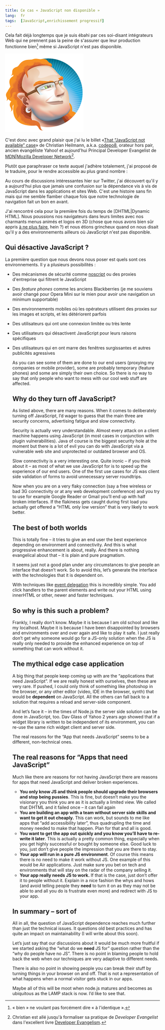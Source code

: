 ```yaml
---
title: Ce cas « JavaScript non disponible »
lang:  fr
tags:  [JavaScript,enrichissement progressif]
---
```


Cela fait déjà longtemps que je suis ébahi par ces soi-disant intégrateurs Web qui ne prennent pas la peine de s'assurer que leur production fonctionne bien[^chapo1] même si JavaScript n'est pas disponible.

![](codepo8.png)

C'est donc avec grand plaisir que j'ai lu le billet «[That “JavaScript not available” case](http://christianheilmann.com/2011/12/06/that-javascript-not-available-case/)» de Christian Heilmann, a.k.a. [codepo8](http://twitter.com/codepo8), orateur hors pair, ancien évangéliste Yahoo! et aujourd'hui Principal Developer Evangelist de [MDN|Mozilla Developer Network](https://developer.mozilla.org/fr/)[^chapo2].

Plutôt que paraphraser ce texte auquel j'adhère totalement, j'ai proposé de le traduire, pour le rendre accessible au plus grand nombre :

[^chapo1]: « bien » ne voulant pas forcément dire « à l'identique ».

[^chapo2]: Christian est allé jusqu'à formaliser sa pratique de *Developer Evangelist* dans l'excellent livre [Developer Evangelism](http://developer-evangelism.com/).

Au cours de discussions intéressantes hier sur Twitter, j'ai découvert qu'il y a aujourd'hui plus que jamais une confusion sur la dépendance vis à vis de JavaScript dans les applications et sites Web. C'est une histoire sans fin mais qui me semble flamber chaque fois que notre technologie de navigation fait un bon en avant.

J'ai rencontré cela pour la première fois du temps de [DHTML|Dynamic HTML]. Nous poussions nos navigateurs dans leurs limites avec nos charmants menus animés et logos en 3D (chose que nous avons bien sûr appris [à ne plus faire](https://www.google.com/search?q=path+menu+in+css&ie=utf-8&oe=utf-8&aq=t&rls=org.mozilla:en-US:official&client=firefox-a), hein ?) et nous étions grincheux quand on nous disait qu'il y a des environnements ailleurs où JavaScript n'est pas disponible.

## Qui désactive JavaScript ?

La première question que nous devons nous poser est quels sont ces environnements. Il y a plusieurs possibilités :

- Des mécanismes de sécurité comme [noscript](http://noscript.net/) ou des proxies d'entreprise qui filtrent le JavaScript
- Des *feature phones* comme les anciens Blackberries (je me souviens avoir changé pour Opera Mini sur le mien pour avoir une navigation un minimum supportable)
- Des environnements mobiles où les opérateurs utilisent des proxies sur les images et scripts, et les détériorent parfois
- Des utilisateurs qui ont une connexion limitée ou très lente
- Des utilisateurs qui désactivent JavaScript pour leurs raisons spécifiques
- Des utilisateurs qui en ont marre des fenêtres surgissantes et autres publicités agressives


	<p>As you can see some of them are done to our end users (proxying my companies or mobile provider), some are probably temporary (feature phones) and some are simply their own choice. So there is no way to say that only people who want to mess with our cool web stuff are affected.</p>

	<p/><h2>Why do they turn off JavaScript?</h2><p/>

	<p>As listed above, there are many reasons. When it comes to deliberately turning off JavaScript, I’d wager to guess that the main three are security concerns, advertising fatigue and slow connectivity.</p>

	<p>Security is actually very understandable. Almost every attack on a client machine happens using JavaScript (in most cases in conjunction with plugin vulnerabilities). Java of course is the biggest security hole at the moment but there is a lot of evil you can do with JavaScript via a vulnerable web site and unprotected or outdated browser and OS.</p>

	<p>Slow connectivity is a very interesting one. Quite ironic – if you think about it – as most of what we use JavaScript for is to speed up the experience of our end users. One of the first use cases for JS was client side validation of forms to avoid unnecessary server roundtrips.</p>

	<p>Now when you are on a very flaky connection (say a free wireless or bad 3G connectivity or at any web development conference) and you try to use for example Google Reader or Gmail you’ll end up with half broken interfaces. If the flakiness gets caught during first load you actually get offered a “HTML only low version” that is very likely to work better.</p>

	<p/><h2>The best of both worlds</h2><p/>

	<p>This is totally fine – it tries to give an end user the best experience depending on environment and connectivity. And this is what progressive enhancement is about, really. And there is nothing evangelical about that – it is plain and pure pragmatism.</p>

	<p>It seems just not a good plan under any circumstances to give people an interface that doesn’t work. So to avoid this, let’s generate the interface with the technologies that it is dependent on.</p>

	<p>With techniques like <a href="http://icant.co.uk/sandbox/eventdelegation/">event delegation</a> this is incredibly simple. You add click handlers to the parent elements and write out your <span class="caps">HTML</span> using innerHTML or other, newer and faster techniques.</p>

	<p/><h2>So why is this such a problem?</h2><p/>

	<p>Frankly, I really don’t know. Maybe it is because I am old school and like my localhost. Maybe it is because I have been disappointed by browsers and environments over and over again and like to play it safe. I just really don’t get why someone would go for a JS-only solution when the JS is really only needed to provide the enhanced experience on top of something that can work without it.</p>

	<p/><h2>The mythical edge case application</h2><p/>

	<p>A big thing that people keep coming up with are the “applications that need JavaScript”. If we are really honest with ourselves, then these are very rare. If pushed, I could only think of something like photoshop in the browser, or any other editor (video, <span class="caps">IDE</span> in the browser, synth) that would be <strong>dependent</strong> on JavaScript. All the others can fall back to a solution that requires a reload and server-side component.</p>

	<p>And let’s face it – in the times of Node.js the server side solution can be done in JavaScript, too. Dav Glass of Yahoo 2 years ago showed that if a widget library is written to be independent of its environment, you can re-use the same rich widget client and server side.</p>

	<p>The real reasons for the “App that needs JavaScript” seems to be a different, non-technical ones.</p>

	<p/><h2>The real reasons for “Apps that need JavaScript”</h2><p/>

	<p>Much like there are reasons for not having JavaScript there are reasons for apps that need JavaScript and deliver broken experiences.</p>

	<p/><ul><li><strong>You only know JS and think people should upgrade their browsers and stop being pussies</strong>. This is fine, but doesn’t make you the visionary you think you are as it is actually a limited view. We called that <span class="caps">DHTML</span> and it failed once – it can fail again</li><li><strong>You are building an app with a team without server side skills and want to get it out cheaply.</strong> This can work, but sounds to me like apps that “add accessibility later”, thus quadrupling the time and money needed to make that happen. Plan for that and all is good.</li><li><strong>You want to get the app out quickly and you know you’ll have to re-write it later</strong>. This is actually a pretty common thing, especially when you get highly successful or bought by someone else. Good luck to you, just don’t give people the impression that you are there to stay.</li><li><strong>Your app will run in a pure JS environment</strong>. Of course this means there is no need to make it work without JS. One example of this would be Air applications. Just make sure you bet on tech and environments that will stay on the radar of the company selling it.</li><li><strong>Your app really needs JS to work.</strong> If that is the case, just don’t offer it to people without it. Explain in a nice fashion the whys and hows (and avoid telling people they <strong>need</strong> to turn it on as they may not be able to and all you do is frustrate even more) and redirect with JS to your app.</li></ul><p/>

	<p/><h2>In summary – sort of</h2><p/>

	<p>All in all, the question of JavaScript dependence reaches much further than just the technical issues. It questions old best practices and has quite an impact on maintainability (I will write about this soon).</p>

	<p>Let’s just say that our discussions about it would be much more fruitful if we started asking the “what do we <strong>need</strong> JS for” question rather than the “why do people have no JS”. There is no point in blaming people to hold back the web when our techniques are very adaptive to different needs.</p>

	<p>There is also no point in showing people you can break their stuff by turning things in your browser on and off. That is not a representation of what happens when a normal visitor gets stuck in our apps.</p>

	<p>Maybe all of this will be moot when node.js matures and becomes as ubiquitous as the <span class="caps">LAMP</span> stack is now. I’d like to see that.</p>
